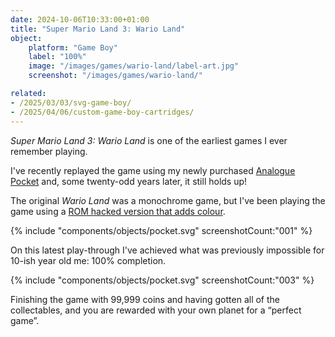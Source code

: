 ```yaml
---
date: 2024-10-06T10:33:00+01:00
title: "Super Mario Land 3: Wario Land"
object:
    platform: "Game Boy"
    label: "100%"
    image: "/images/games/wario-land/label-art.jpg"
    screenshot: "/images/games/wario-land/"

related: 
- /2025/03/03/svg-game-boy/
- /2025/04/06/custom-game-boy-cartridges/
---
```


*Super Mario Land 3: Wario Land* is one of the earliest games I ever remember playing. 

I've recently replayed the game using my newly purchased [Analogue Pocket](https://www.analogue.co/pocket) and, some twenty-odd years later, it still holds up! 

The original *Wario Land* was a monochrome game, but I've been playing the game using a [ROM hacked version that adds colour](https://www.romhacking.net/hacks/6683/).

{% include "components/objects/pocket.svg" screenshotCount:"001" %}

On this latest play-through I've achieved what was previously impossible for 10-ish year old me: 100% completion. 

{% include "components/objects/pocket.svg" screenshotCount:"003" %}

Finishing the game with 99,999 coins and having gotten all of the collectables, and you are rewarded with your own planet for a “perfect game”.